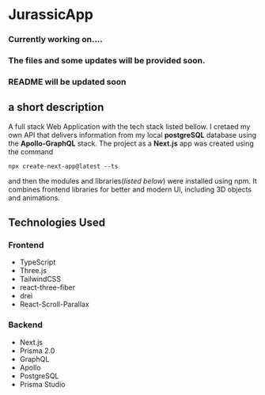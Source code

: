 # JurassicApp

### Currently working on....
### The files and some updates will be provided soon.
### README will be updated soon

## a short description
A full stack Web Application with the tech stack listed bellow. I cretaed my own API that delivers information from my local **postgreSQL** database using the **Apollo-GraphQL** stack. The project as a **Next.js** app was created using the command
```
npx create-next-app@latest --ts
```
and then the modules and libraries(*listed below*) were installed using npm.
It combines frontend libraries for better and modern UI, including 3D objects and animations.

## Technologies Used<br>

### Frontend

* TypeScript
* Three.js
* TailwindCSS
* react-three-fiber
* drei
* React-Scroll-Parallax

### Backend

* Next.js
* Prisma 2.0
* GraphQL
* Apollo
* PostgreSQL
* Prisma Studio

